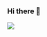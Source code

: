 ### Hi there 👋

![](https://github-readme-stats.vercel.app/api?username=tomial)

<!--START_SECTION:waka-->
<!--END_SECTION:waka-->
